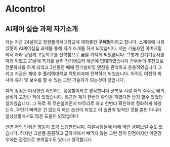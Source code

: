# AIcontrol
## AI제어 실습 과제 자기소개




저는 지금 24살이고 창원폴리텍대학교에 재학중인 **구해원**이라고 합니다.
소제목에 나와있듯이 AI제어실습 과제를 통해 자기 소개를 하게 되었습니다.
저는 기술자인 아버지밑에서 자라 공업계 고등학교를 진학함으로 꿈을 가지게 되었습니다.
그렇게 전기기능사를 따게 되었고 21살에 특기를 살려 전기병으러 해군에 입대하였습니다
간부들의 추천으로 전문하사를 하게 되었고 3년동안 배에 전기설비및 엔진을 관리하고 운용하였습니다
그리고 지금은 제대 후 폴리텍대학교 팩토리과에 진학하게 되었습니다.
아직도 여전히 회사에 유지 및 보수를 할 수 있는 그런 기술자가 되는것이 꿈입니다.

저의 장점은 다시한번 확인하는 꼼꼼함이라고 생각합니다
군복무 시절 저의 실수로 배의 설비가 고장난 적이 있었습니다.
퇴근전 제가 한번더 확인을 하였다면 방지 할수 있었던 일이였습니다.
그 뒤로 꼭 무슨일이던지 마무리르 하고 한번더 확인하여 정화하게 하였는지, 무언가 빼먹은 건 없는지 하는 습관이 되었고
이 습관이 일적인 것들 뿐만 아니라 일상생활에서도 많은 도움이 되었습이다

반면 저의 단점은 행동이 조금 느린편입니다. 다른사람들에 비해 약간 굼떠보일 수도 있습니다.
하지만 그만큼 꼼꼼하고 급하게해서 빼먹지 않는 그런 점이 단점이지만 어떤경우에는 장점으로 보여질수도
있다고 생각합니다
